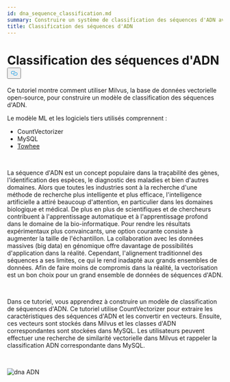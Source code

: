 ```yaml
---
id: dna_sequence_classification.md
summary: Construire un système de classification des séquences d'ADN avec Milvus.
title: Classification des séquences d'ADN
---
```

<h1 id="DNA-Sequence-Classification" class="common-anchor-header">Classification des séquences d'ADN<button data-href="#DNA-Sequence-Classification" class="anchor-icon" translate="no">
      <svg translate="no"
        aria-hidden="true"
        focusable="false"
        height="20"
        version="1.1"
        viewBox="0 0 16 16"
        width="16"
      >
        <path
          fill="#0092E4"
          fill-rule="evenodd"
          d="M4 9h1v1H4c-1.5 0-3-1.69-3-3.5S2.55 3 4 3h4c1.45 0 3 1.69 3 3.5 0 1.41-.91 2.72-2 3.25V8.59c.58-.45 1-1.27 1-2.09C10 5.22 8.98 4 8 4H4c-.98 0-2 1.22-2 2.5S3 9 4 9zm9-3h-1v1h1c1 0 2 1.22 2 2.5S13.98 12 13 12H9c-.98 0-2-1.22-2-2.5 0-.83.42-1.64 1-2.09V6.25c-1.09.53-2 1.84-2 3.25C6 11.31 7.55 13 9 13h4c1.45 0 3-1.69 3-3.5S14.5 6 13 6z"
        ></path>
      </svg>
    </button></h1><p>Ce tutoriel montre comment utiliser Milvus, la base de données vectorielle open-source, pour construire un modèle de classification des séquences d'ADN.</p>
<p>Le modèle ML et les logiciels tiers utilisés comprennent :</p>
<ul>
<li>CountVectorizer</li>
<li>MySQL</li>
<li><a href="https://towhee.io/">Towhee</a></li>
</ul>
<p><br/></p>
<p>La séquence d'ADN est un concept populaire dans la traçabilité des gènes, l'identification des espèces, le diagnostic des maladies et bien d'autres domaines. Alors que toutes les industries sont à la recherche d'une méthode de recherche plus intelligente et plus efficace, l'intelligence artificielle a attiré beaucoup d'attention, en particulier dans les domaines biologique et médical. De plus en plus de scientifiques et de chercheurs contribuent à l'apprentissage automatique et à l'apprentissage profond dans le domaine de la bio-informatique. Pour rendre les résultats expérimentaux plus convaincants, une option courante consiste à augmenter la taille de l'échantillon. La collaboration avec les données massives (big data) en génomique offre davantage de possibilités d'application dans la réalité. Cependant, l'alignement traditionnel des séquences a ses limites, ce qui le rend inadapté aux grands ensembles de données. Afin de faire moins de compromis dans la réalité, la vectorisation est un bon choix pour un grand ensemble de données de séquences d'ADN.</p>
<p><br/></p>
<p>Dans ce tutoriel, vous apprendrez à construire un modèle de classification de séquences d'ADN. Ce tutoriel utilise CountVectorizer pour extraire les caractéristiques des séquences d'ADN et les convertir en vecteurs. Ensuite, ces vecteurs sont stockés dans Milvus et les classes d'ADN correspondantes sont stockées dans MySQL. Les utilisateurs peuvent effectuer une recherche de similarité vectorielle dans Milvus et rappeler la classification ADN correspondante dans MySQL.</p>
<p><br/></p>
<p>
  
   <span class="img-wrapper"> <img translate="no" src="/docs/v2.5.x/assets/dna.png" alt="dna" class="doc-image" id="dna" />
   </span> <span class="img-wrapper"> <span>ADN</span> </span></p>
